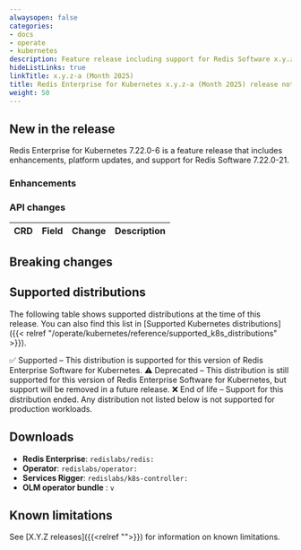 ```yaml
---
alwaysopen: false
categories:
- docs
- operate
- kubernetes
description: Feature release including support for Redis Software x.y.z, enhancements, and bug fixes.
hideListLinks: true
linkTitle: x.y.z-a (Month 2025)
title: Redis Enterprise for Kubernetes x.y.z-a (Month 2025) release notes
weight: 50
---
```

## New in the release

Redis Enterprise for Kubernetes 7.22.0-6 is a feature release that includes enhancements, platform updates, and support for Redis Software 7.22.0-21.

### Enhancements

### API changes

| **CRD** | **Field** | **Change** | **Description** |
|---|---|---|---|


## Breaking changes

## Supported distributions

The following table shows supported distributions at the time of this release. You can also find this list in [Supported Kubernetes distributions]({{< relref "/operate/kubernetes/reference/supported_k8s_distributions" >}}).

<span title="Check mark icon">&#x2705;</span> Supported – This distribution is supported for this version of Redis Enterprise Software for Kubernetes.
<span title="Deprecation warning" class="font-serif">:warning:</span> Deprecated – This distribution is still supported for this version of Redis Enterprise Software for Kubernetes, but support will be removed in a future release.
<span title="X icon">&#x274c;</span> End of life – Support for this distribution ended.
Any distribution not listed below is not supported for production workloads.

## Downloads

- **Redis Enterprise**: `redislabs/redis:`
- **Operator**: `redislabs/operator:`
- **Services Rigger**: `redislabs/k8s-controller:`
- **OLM operator bundle** : `v`

## Known limitations

See [X.Y.Z releases]({{<relref "">}}) for information on known limitations.

